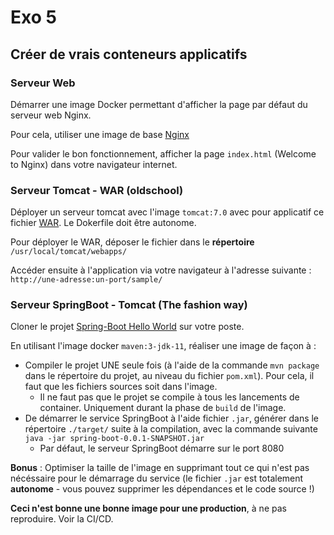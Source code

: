# Exo 5

## Créer de vrais conteneurs applicatifs

### Serveur Web

Démarrer une image Docker permettant d'afficher la page par défaut du serveur web Nginx.

Pour cela, utiliser une image de base [Nginx](https://hub.docker.com/_/nginx/) 

Pour valider le bon fonctionnement, afficher la page `index.html` (Welcome to Nginx) dans votre navigateur internet.

### Serveur Tomcat - WAR (oldschool)

Déployer un serveur tomcat avec l'image `tomcat:7.0` avec pour applicatif ce fichier [WAR](https://tomcat.apache.org/tomcat-7.0-doc/appdev/sample/sample.war). Le Dokerfile doit être autonome.

Pour déployer le WAR, déposer le fichier dans le **répertoire** `/usr/local/tomcat/webapps/`

Accéder ensuite à l'application via votre navigateur à l'adresse suivante : `http://une-adresse:un-port/sample/`

### Serveur SpringBoot - Tomcat (The fashion way)

Cloner le projet [Spring-Boot Hello World](https://forge.granux.fr/ics/spring-hello-world) sur votre poste.

En utilisant l'image docker `maven:3-jdk-11`, réaliser une image de façon à :

- Compiler le projet UNE seule fois (à l'aide de la commande `mvn package` dans le répertoire du projet, au niveau du fichier `pom.xml`). Pour cela, il faut que les fichiers sources soit dans l'image.
  - Il ne faut pas que le projet se compile à tous les lancements de container. Uniquement durant la phase de `build` de l'image.
- De démarrer le service SpringBoot à l'aide fichier `.jar`, générer dans le répertoire `./target/` suite à la compilation, avec la commande suivante `java -jar spring-boot-0.0.1-SNAPSHOT.jar`
  - Par défaut, le serveur SpringBoot démarre sur le port 8080

**Bonus** : Optimiser la taille de l'image en supprimant tout ce qui n'est pas nécéssaire pour le démarrage du service  (le fichier `.jar` est totalement **autonome** - vous pouvez supprimer les dépendances et le code source !)

**Ceci n'est bonne une bonne image pour une production**, à ne pas reproduire. Voir la CI/CD.